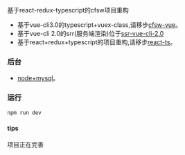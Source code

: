 基于react-redux-typescript的cfsw项目重构
 * 基于vue-cli3.0的typescript+vuex-class,请移步[cfsw-vue](https://github.com/Vitaminaq/cfsw-vue-cli3.0)。
 * 基于vue-cli 2.0的srr(服务端渲染)位于[ssr-vue-cli-2.0](https://github.com/Vitaminaq/cfsw-vue-cli3.0/tree/ssr-vue-cli-2.0)
 * 基于react+redux+typescript的项目重构,请移步[react-ts](https://github.com/Vitaminaq/react-cfsw)。
### 后台
 * [node+mysql](https://github.com/Vitaminaq/node-mysql)。

### 运行
```bash
npm run dev
```
#### tips
项目正在完善

